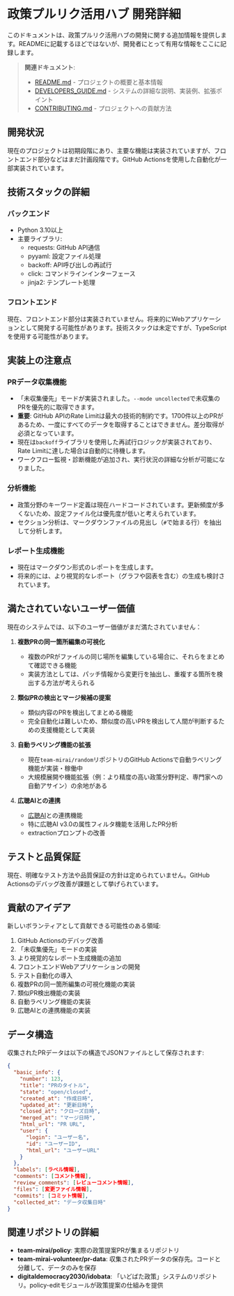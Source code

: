 # 政策プルリク活用ハブ 開発詳細

このドキュメントは、政策プルリク活用ハブの開発に関する追加情報を提供します。READMEに記載するほどではないが、開発者にとって有用な情報をここに記録します。

> **関連ドキュメント**:
> - [README.md](./README.md) - プロジェクトの概要と基本情報
> - [DEVELOPERS_GUIDE.md](./DEVELOPERS_GUIDE.md) - システムの詳細な説明、実装例、拡張ポイント
> - [CONTRIBUTING.md](./CONTRIBUTING.md) - プロジェクトへの貢献方法

## 開発状況

現在のプロジェクトは初期段階にあり、主要な機能は実装されていますが、フロントエンド部分などはまだ計画段階です。GitHub Actionsを使用した自動化が一部実装されています。

## 技術スタックの詳細

### バックエンド
- Python 3.10以上
- 主要ライブラリ:
  - requests: GitHub API通信
  - pyyaml: 設定ファイル処理
  - backoff: API呼び出しの再試行
  - click: コマンドラインインターフェース
  - jinja2: テンプレート処理

### フロントエンド
現在、フロントエンド部分は実装されていません。将来的にWebアプリケーションとして開発する可能性があります。技術スタックは未定ですが、TypeScriptを使用する可能性があります。

## 実装上の注意点

### PRデータ収集機能
- 「未収集優先」モードが実装されました。`--mode uncollected`で未収集のPRを優先的に取得できます。
- **重要**: GitHub APIのRate Limitは最大の技術的制約です。1700件以上のPRがあるため、一度にすべてのデータを取得することはできません。差分取得が必須となっています。
- 現在は`backoff`ライブラリを使用した再試行ロジックが実装されており、Rate Limitに達した場合は自動的に待機します。
- ワークフロー監視・診断機能が追加され、実行状況の詳細な分析が可能になりました。

### 分析機能
- 政策分野のキーワード定義は現在ハードコードされています。更新頻度が多くないため、設定ファイル化は優先度が低いと考えられています。
- セクション分析は、マークダウンファイルの見出し（`#`で始まる行）を抽出して分析します。

### レポート生成機能
- 現在はマークダウン形式のレポートを生成します。
- 将来的には、より視覚的なレポート（グラフや図表を含む）の生成も検討されています。

## 満たされていないユーザー価値

現在のシステムでは、以下のユーザー価値がまだ満たされていません：

1. **複数PRの同一箇所編集の可視化**
   - 複数のPRがファイルの同じ場所を編集している場合に、それらをまとめて確認できる機能
   - 実装方法としては、パッチ情報から変更行を抽出し、重複する箇所を検出する方法が考えられる

2. **類似PRの検出とマージ候補の提案**
   - 類似内容のPRを検出してまとめる機能
   - 完全自動化は難しいため、類似度の高いPRを検出して人間が判断するための支援機能として実装

3. **自動ラベリング機能の拡張**
   - 現在`team-mirai/random`リポジトリのGitHub Actionsで自動ラベリング機能が実装・稼働中
   - 大規模展開や機能拡張（例：より精度の高い政策分野判定、専門家への自動アサイン）の余地がある

4. **広聴AIとの連携**
   - [広聴AI](https://x.com/team_mirai_jp/status/1927668155612336591)との連携機能
   - 特に広聴AI v3.0の属性フィルタ機能を活用したPR分析
   - extractionプロンプトの改善

## テストと品質保証

現在、明確なテスト方法や品質保証の方針は定められていません。GitHub Actionsのデバッグ改善が課題として挙げられています。

## 貢献のアイデア

新しいボランティアとして貢献できる可能性のある領域:

1. GitHub Actionsのデバッグ改善
2. 「未収集優先」モードの実装
3. より視覚的なレポート生成機能の追加
4. フロントエンドWebアプリケーションの開発
5. テスト自動化の導入
6. 複数PRの同一箇所編集の可視化機能の実装
7. 類似PR検出機能の実装
8. 自動ラベリング機能の実装
9. 広聴AIとの連携機能の実装

## データ構造

収集されたPRデータは以下の構造でJSONファイルとして保存されます:

```json
{
  "basic_info": {
    "number": 123,
    "title": "PRのタイトル",
    "state": "open/closed",
    "created_at": "作成日時",
    "updated_at": "更新日時",
    "closed_at": "クローズ日時",
    "merged_at": "マージ日時",
    "html_url": "PR URL",
    "user": {
      "login": "ユーザー名",
      "id": "ユーザーID",
      "html_url": "ユーザーURL"
    }
  },
  "labels": [ラベル情報],
  "comments": [コメント情報],
  "review_comments": [レビューコメント情報],
  "files": [変更ファイル情報],
  "commits": [コミット情報],
  "collected_at": "データ収集日時"
}
```

## 関連リポジトリの詳細

- **team-mirai/policy**: 実際の政策提案PRが集まるリポジトリ
- **team-mirai-volunteer/pr-data**: 収集されたPRデータの保存先。コードと分離して、データのみを保存
- **digitaldemocracy2030/idobata**: 「いどばた政策」システムのリポジトリ。policy-editモジュールが政策提案の仕組みを提供
